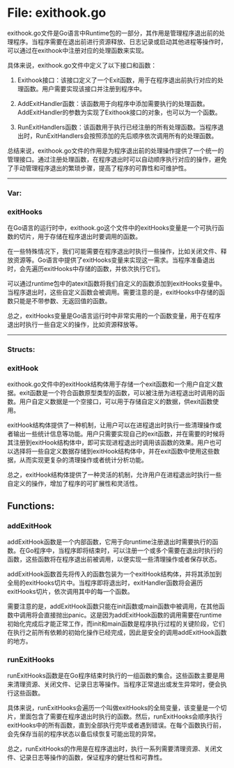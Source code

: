 # File: exithook.go

exithook.go文件是Go语言中Runtime包的一部分，其作用是管理程序退出前的处理程序。当程序需要在退出前进行资源释放、日志记录或启动其他进程等操作时，可以通过在exithook中注册对应的处理函数来实现。

具体来说，exithook.go文件中定义了以下接口和函数：

1. Exithook接口：该接口定义了一个Exit函数，用于在程序退出前执行对应的处理函数。用户需要实现该接口并注册到程序中。

2. AddExitHandler函数：该函数用于向程序中添加需要执行的处理函数。AddExitHandler的参数为实现了Exithook接口的对象，也可以为一个函数。

3. RunExitHandlers函数：该函数用于执行已经注册的所有处理函数。当程序退出时，RunExitHandlers会按照添加的先后顺序依次调用所有的处理函数。

总结来说，exithook.go文件的作用是为程序退出前的处理操作提供了一个统一的管理接口。通过注册处理函数，在程序退出时可以自动顺序执行对应的操作，避免了手动管理程序退出的繁琐步骤，提高了程序的可靠性和可维护性。




---

### Var:

### exitHooks

在Go语言的运行时中，exithook.go这个文件中的exitHooks变量是一个可执行函数的切片，用于存储在程序退出时要调用的函数。

在一些特殊情况下，我们可能需要在程序退出时执行一些操作，比如关闭文件、释放资源等。Go语言中提供了exitHooks变量来实现这一需求。当程序准备退出时，会先遍历exitHooks中存储的函数，并依次执行它们。

可以通过runtime包中的atexit函数将我们自定义的函数添加到exitHooks变量中。当程序退出时，这些自定义函数会被调用。需要注意的是，exitHooks中存储的函数只能是不带参数、无返回值的函数。

总之，exitHooks变量是Go语言运行时中非常实用的一个函数变量，用于在程序退出时执行一些自定义的操作，比如资源释放等。






---

### Structs:

### exitHook

exithook.go文件中的exitHook结构体用于存储一个exit函数和一个用户自定义数据。exit函数是一个符合函数原型类型的函数，可以被注册为进程退出时调用的函数。用户自定义数据是一个空接口，可以用于存储自定义的数据，供exit函数使用。

exitHook结构体提供了一种机制，让用户可以在进程退出时执行一些清理操作或者输出一些统计信息等功能。用户只需要实现自己的exit函数，并在需要的时候将其注册到exitHook结构体中，即可实现进程退出时调用该函数的效果。用户也可以选择将一些自定义数据存储到exitHook结构体中，并在exit函数中使用这些数据，从而实现更复杂的清理操作或者统计分析功能。

总之，exitHook结构体提供了一种灵活的机制，允许用户在进程退出时执行一些自定义的操作，增加了程序的可扩展性和灵活性。



## Functions:

### addExitHook

addExitHook函数是一个内部函数，它用于向runtime注册退出时需要执行的函数。在Go程序中，当程序即将结束时，可以注册一个或多个需要在退出时执行的函数，这些函数将在程序退出前被调用，以便实现一些清理操作或者保存状态。

addExitHook函数首先将传入的函数包装为一个exitHook结构体，并将其添加到全局的exitHooks切片中。当程序即将退出时，exitHandler函数将会遍历exitHooks切片，依次调用其中的每一个函数。

需要注意的是，addExitHook函数只能在init函数或main函数中被调用，在其他函数中调用将会直接抛出panic。这是因为addExitHook函数的调用需要在runtime初始化完成后才能正常工作，而init和main函数是程序执行过程的关键阶段，它们在执行之前所有依赖的初始化操作已经完成，因此是安全的调用addExitHook函数的地方。



### runExitHooks

runExitHooks函数是在Go程序结束时执行的一组函数的集合。这些函数主要是用来清理资源、关闭文件、记录日志等操作。当程序正常退出或发生异常时，便会执行这些函数。

具体来说，runExitHooks会遍历一个叫做exitHooks的全局变量，该变量是一个切片，里面包含了需要在程序退出时执行的函数。然后，runExitHooks会顺序执行exitHooks中的所有函数，直到全部执行完毕或者遇到错误。在每个函数执行前，会先保存当前的程序状态以备后续恢复可能出现的异常。

总之，runExitHooks的作用是在程序退出时，执行一系列需要清理资源、关闭文件、记录日志等操作的函数，保证程序的健壮性和可靠性。



